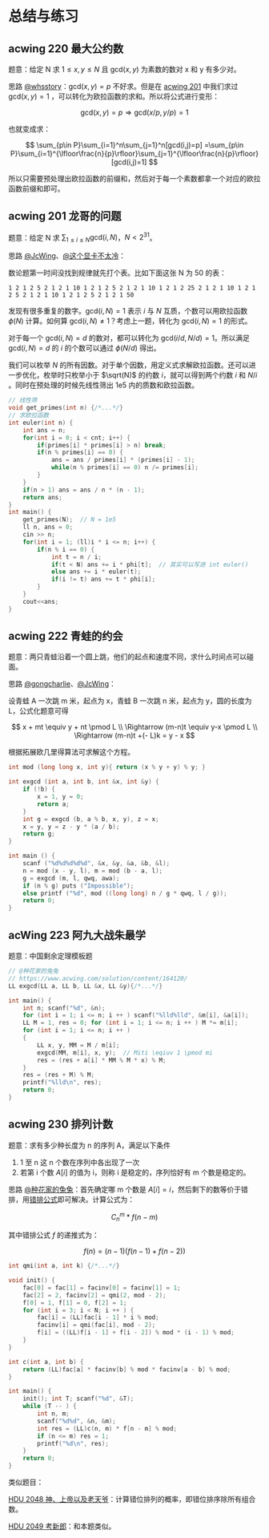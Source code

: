 # 总结与练习

## acwing 220 最大公约数

题意：给定 N 求 $1\leq x,y \leq N$ 且 $\mathrm{gcd}(x,y)$ 为素数的数对 x 和 y 有多少对。

思路 [@whsstory](https://www.acwing.com/solution/content/16737/)：$\mathrm{gcd}(x, y)=p$ 不好求。但是在 [acwing 201](../0x32/readme.md#acwing-201-可见的点) 中我们求过 $\mathrm{gcd}(x, y)=1$ ，可以转化为欧拉函数的求和。所以将公式进行变形：

$$\mathrm{gcd}(x, y)=p \Rightarrow \mathrm{gcd}(x/p, y/p)=1$$

也就变成求：

$$
\sum_{p\in P}\sum_{i=1}^n\sum_{j=1}^n[gcd(i,j)=p]
=\sum_{p\in P}\sum_{i=1}^{\lfloor\frac{n}{p}\rfloor}\sum_{j=1}^{\lfloor\frac{n}{p}\rfloor}[gcd(i,j)=1]
$$

所以只需要预处理出欧拉函数的前缀和，然后对于每一个素数都拿一个对应的欧拉函数前缀和即可。

## acwing 201 龙哥的问题

题意：给定 N 求 $\sum_{1\leq i\leq N}\mathrm{gcd}(i,N)$，$N < 2^{31}$。

思路 [@JcWing](https://www.acwing.com/solution/content/164700/)、[@这个显卡不太冷](https://www.acwing.com/solution/content/1185/)：

数论题第一时间没找到规律就先打个表。比如下面这张 N 为 50 的表：

```
1 2 1 2 5 2 1 2 1 10 1 2 1 2 5 2 1 2 1 10 1 2 1 2 25 2 1 2 1 10 1 2 1 2 5 2 1 2 1 10 1 2 1 2 5 2 1 2 1 50
```

发现有很多重复的数字。$\mathrm{gcd}(i,N)=1$ 表示 $i$ 与 $N$ 互质，个数可以用欧拉函数 $\phi(N)$ 计算。如何算 $\mathrm{gcd}(i,N)\neq 1$？考虑上一题，转化为 $\mathrm{gcd}(i,N)=1$ 的形式。

对于每一个 $\mathrm{gcd}(i,N)=d$ 的数对，都可以转化为 $\mathrm{gcd}(i/d,N/d) = 1$。所以满足 $\mathrm{gcd}(i,N)=d$ 的 $i$ 的个数可以通过 $\phi(N/d)$ 得出。

我们可以枚举 $N$ 的所有因数。对于单个因数，用定义式求解欧拉函数。还可以进一步优化，枚举时只枚举小于 $\sqrt(N)$ 的约数 $i$，就可以得到两个约数 $i$ 和 $N/i$ 。同时在预处理的时候先线性筛出 1e5 内的质数和欧拉函数。

```c++
// 线性筛
void get_primes(int n) {/*...*/}
// 求欧拉函数
int euler(int n) {
    int ans = n;
    for(int i = 0; i < cnt; i++) {
        if(primes[i] * primes[i] > n) break;
        if(n % primes[i] == 0) {
            ans = ans / primes[i] * (primes[i] - 1);
            while(n % primes[i] == 0) n /= primes[i];
        }
    }
    if(n > 1) ans = ans / n * (n - 1);
    return ans;
}
int main() {
    get_primes(N);  // N = 1e5
    ll n, ans = 0;
    cin >> n;
    for(int i = 1; (ll)i * i <= n; i++) {
        if(n % i == 0) {
            int t = n / i;
            if(t < N) ans += i * phi[t];  // 其实可以写进 int euler()
            else ans += i * euler(t);
            if(i != t) ans += t * phi[i];
        }
    }
    cout<<ans;
}
```

## acwing 222 青蛙的约会

题意：两只青蛙沿着一个圆上跳，他们的起点和速度不同，求什么时间点可以碰面。

思路 [@gongcharlie](https://www.acwing.com/solution/content/24456/)、[@JcWing](https://www.acwing.com/solution/content/165410/)：

设青蛙 A 一次跳 m 米，起点为 x，青蛙 B 一次跳 n 米，起点为 y，圆的长度为 L，公式化题意可得

$$
x + mt \equiv y + nt \pmod L \\ \Rightarrow (m-n)t \equiv y-x \pmod L \\
\Rightarrow (m-n)t +(- L)k = y - x
$$

根据拓展欧几里得算法可求解这个方程。

```c++
int mod (long long x, int y){ return (x % y + y) % y; }

int exgcd (int a, int b, int &x, int &y) {
    if (!b) {
        x = 1, y = 0;
        return a;
    }
    int g = exgcd (b, a % b, x, y), z = x;
    x = y, y = z - y * (a / b);
    return g;
}

int main () {
    scanf ("%d%d%d%d%d", &x, &y, &a, &b, &l);
    n = mod (x - y, l), m = mod (b - a, l);
    g = exgcd (m, l, qwq, awa);
    if (n % g) puts ("Impossible");
    else printf ("%d", mod ((long long) n / g * qwq, l / g));
    return 0;
}
```

## acWing 223 阿九大战朱最学

题意：中国剩余定理模板题

```c++
// @种花家的兔兔
// https://www.acwing.com/solution/content/164120/
LL exgcd(LL a, LL b, LL &x, LL &y){/*...*/}

int main() {
    int n; scanf("%d", &n);
    for (int i = 1; i <= n; i ++ ) scanf("%lld%lld", &m[i], &a[i]);
    LL M = 1, res = 0; for (int i = 1; i <= n; i ++ ) M *= m[i];
    for (int i = 1; i <= n; i ++ )
    {
        LL x, y, MM = M / m[i];
        exgcd(MM, m[i], x, y);  // Miti \eqiuv 1 \pmod mi
        res = (res + a[i] * MM % M * x) % M;
    }
    res = (res + M) % M;
    printf("%lld\n", res);
    return 0;
}
```

## acwing 230 排列计数

题意：求有多少种长度为 n 的序列 A，满足以下条件

1. 1 至 n 这 n 个数在序列中各出现了一次
2. 若第 i 个数 $A[i]$ 的值为 i，则称 i 是稳定的，序列恰好有 m 个数是稳定的。

思路 [@种花家的兔兔](https://www.acwing.com/solution/content/164343/)：首先确定哪 m 个数是 $A[i]=i$，然后剩下的数等价于错排，用[错排公式](https://www.cnblogs.com/cafu-chino/p/10109357.html)即可解决。计算公式为：

$$C_n^m * f(n-m)$$

其中错排公式 $f$ 的递推式为：

$$f(n) = (n-1)(f(n-1)+f(n-2))$$

```c++
int qmi(int a, int k) {/*...*/}

void init() {
    fac[0] = fac[1] = facinv[0] = facinv[1] = 1;
    fac[2] = 2, facinv[2] = qmi(2, mod - 2);
    f[0] = 1, f[1] = 0, f[2] = 1;
    for (int i = 3; i < N; i ++ ) {
        fac[i] = (LL)fac[i - 1] * i % mod;
        facinv[i] = qmi(fac[i], mod - 2);
        f[i] = ((LL)f[i - 1] + f[i - 2]) % mod * (i - 1) % mod;
    }
}

int c(int a, int b) {
    return (LL)fac[a] * facinv[b] % mod * facinv[a - b] % mod;
}

int main() {
    init(); int T; scanf("%d", &T);
    while (T -- ) {
        int n, m;
        scanf("%d%d", &n, &m);
        int res = (LL)c(n, m) * f[n - m] % mod;
        if (n <= m) res = 1;
        printf("%d\n", res);
    }
    return 0;
}
```

类似题目：

[HDU 2048 神、上帝以及老天爷](https://acm.hdu.edu.cn/showproblem.php?pid=2048)：计算错位排列的概率，即错位排序除所有组合数。

[HDU 2049 考新郎](http://acm.hdu.edu.cn/showproblem.php?pid=2049)：和本题类似。

